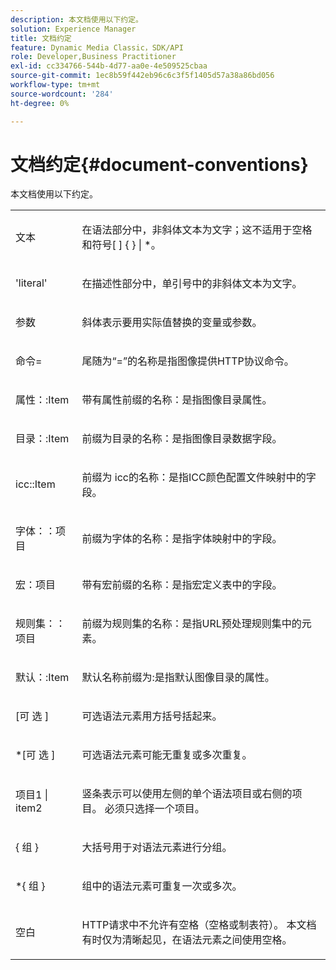 ```yaml
---
description: 本文档使用以下约定。
solution: Experience Manager
title: 文档约定
feature: Dynamic Media Classic，SDK/API
role: Developer,Business Practitioner
exl-id: cc334766-544b-4d77-aa0e-4e509525cbaa
source-git-commit: 1ec8b59f442eb96c6c3f5f1405d57a38a86bd056
workflow-type: tm+mt
source-wordcount: '284'
ht-degree: 0%

---
```


# 文档约定{#document-conventions}

本文档使用以下约定。

<table id="simpletable_8C9DB0DA5F2B4C068794415602B768CB"> 
 <tr class="strow"> 
  <td class="stentry"> <p>文本 </p> </td> 
  <td class="stentry"> <p>在语法部分中，非斜体文本为文字；这不适用于空格和符号[ ] { } | *。 </p> </td> 
 </tr> 
 <tr class="strow"> 
  <td class="stentry"> <p>'literal' </p> </td> 
  <td class="stentry"> <p>在描述性部分中，单引号中的非斜体文本为文字。 </p> </td> 
 </tr> 
 <tr class="strow"> 
  <td class="stentry"> <p> <span class="varname"> 参数 </span> </p> </td> 
  <td class="stentry"> <p>斜体表示要用实际值替换的变量或参数。 </p> </td> 
 </tr> 
 <tr class="strow"> 
  <td class="stentry"> <p> <span class="codeph"> 命令=  </span> </p> </td> 
  <td class="stentry"> <p>尾随为“=”的名称是指图像提供HTTP协议命令。 </p> </td> 
 </tr> 
 <tr class="strow"> 
  <td class="stentry"> <p> <span class="codeph"> 属性：:Item  </span> </p> </td> 
  <td class="stentry"> <p>带有<span class="codeph">属性前缀的名称：</span>是指图像目录属性。 </p> </td> 
 </tr> 
 <tr class="strow"> 
  <td class="stentry"> <p> <span class="codeph"> 目录：:Item  </span> </p> </td> 
  <td class="stentry"> <p>前缀为<span class="codeph">目录的名称：</span>是指图像目录数据字段。 </p> </td> 
 </tr> 
 <tr class="strow"> 
  <td class="stentry"> <p> <span class="codeph"> icc::Item  </span> </p> </td> 
  <td class="stentry"> <p>前缀为<span class="codeph"> icc的名称：</span>是指ICC颜色配置文件映射中的字段。 </p> </td> 
 </tr> 
 <tr class="strow"> 
  <td class="stentry"> <p> <span class="codeph"> 字体：：项目  </span> </p> </td> 
  <td class="stentry"> <p>前缀为<span class="codeph">字体的名称：</span>是指字体映射中的字段。 </p> </td> 
 </tr> 
 <tr class="strow"> 
  <td class="stentry"> <p> <span class="codeph"> 宏：项目  </span> </p> </td> 
  <td class="stentry"> <p>带有<span class="codeph">宏前缀的名称：</span>是指宏定义表中的字段。 </p> </td> 
 </tr> 
 <tr class="strow"> 
  <td class="stentry"> <p> <span class="codeph"> 规则集：：项目  </span> </p> </td> 
  <td class="stentry"> <p>前缀为<span class="codeph">规则集的名称：</span>是指URL预处理规则集中的元素。 </p> </td> 
 </tr> 
 <tr class="strow"> 
  <td class="stentry"> <p> <span class="codeph"> 默认：:Item  </span> </p> </td> 
  <td class="stentry"> <p>默认名称前缀为<span class="codeph">:</span>是指默认图像目录的属性。 </p> </td> 
 </tr> 
 <tr class="strow"> 
  <td class="stentry"> <p> <span class="codeph"> [可 <span class="varname"> 选 </span>]  </span> </p> </td> 
  <td class="stentry"> <p>可选语法元素用方括号括起来。 </p> </td> 
 </tr> 
 <tr class="strow"> 
  <td class="stentry"> <p> <span class="codeph"> *[可 <span class="varname"> 选 </span>]  </span> </p> </td> 
  <td class="stentry"> <p><span class="varname">可选</span>语法元素可能无重复或多次重复。 </p> </td> 
 </tr> 
 <tr class="strow"> 
  <td class="stentry"> <p> <span class="codeph"> <span class="varname"> 项目1  </span>|  <span class="varname"> item2  </span> </span> </p> </td> 
  <td class="stentry"> <p>竖条表示可以使用左侧的单个语法项目或右侧的项目。 必须只选择一个项目。 </p> </td> 
 </tr> 
 <tr class="strow"> 
  <td class="stentry"> <p> <span class="codeph"> { <span class="varname"> 组 </span>}  </span> </p> </td> 
  <td class="stentry"> <p>大括号用于对语法元素进行分组。 </p> </td> 
 </tr> 
 <tr class="strow"> 
  <td class="stentry"> <p> <span class="codeph"> *{ <span class="varname"> 组 </span>}  </span> </p> </td> 
  <td class="stentry"> <p>组中的语法元素可重复一次或多次。 </p> </td> 
 </tr> 
 <tr class="strow"> 
  <td class="stentry"> <p>空白 </p> </td> 
  <td class="stentry"> <p>HTTP请求中不允许有空格（空格或制表符）。 本文档有时仅为清晰起见，在语法元素之间使用空格。 </p> </td> 
 </tr> 
</table>

